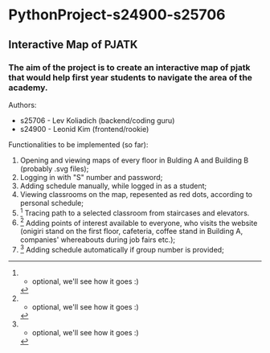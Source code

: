 # PythonProject-s24900-s25706
## Interactive Map of PJATK

### The aim of the project is to create an interactive map of pjatk that would help first year students to navigate the area of the academy.

Authors:  
- s25706 - Lev Koliadich (backend/coding guru)
- s24900 - Leonid Kim (frontend/rookie)

Functionalities to be implemented (so far):
1. Opening and viewing maps of every floor in Bulding A and Building B (probably .svg files);
2. Logging in with "S" number and password;
3. Adding schedule manually, while logged in as a student;
4. Viewing classrooms on the map, repesented as red dots, according to personal schedule;
5. [^1] Tracing path to a selected classroom from staircases and elevators.
6. [^1] Adding points of interest available to everyone, who visits the website (onigiri stand on the first floor, cafeteria, coffee stand in Building A, companies' whereabouts during job fairs etc.);
7. [^1] Adding schedule automatically if group number is provided;

[^1]: - optional, we'll see how it goes :)
